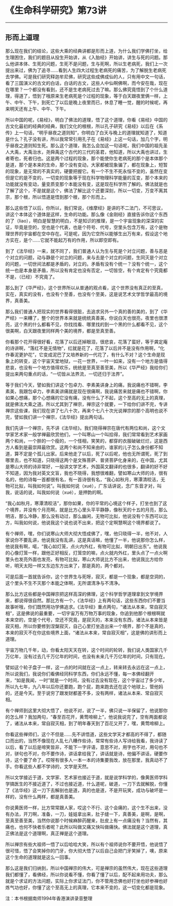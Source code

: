 # 《生命科学研究》第73讲

------

## 形而上道理

那么现在我们的结论，这些大乘的经典讲都是形而上道，为什么我们学佛打坐，给生理困住，我们的题目从投生开始讲，从《入胎经》开始讲，讲生与死的问题。那么他讲本体、生死的问题，生死不是问题，生与死啊，所以生老病死，我们上一次提出来过，佛为了追寻……看到人生四大过程生老病死的痛苦，为了解脱生老病死去学佛。可是我们研究释迦牟尼佛，研究这些成佛成仙的人，只有用中文一句话，看了三国演义的古文的白话，白话的古文，这些人中仙啊佛啊，而今安在哉，现在在哪里？一个都没有看到，还不是生老病死过去了嘛。那么佛究竟悟到了个什么道理，得道了，悟到了哦原来生老病死是个过程的现象，等于白天跟夜里俩一样，上午、中午、下午，到死亡了以后是晚上夜里而已，休息了睡一觉，醒的时候呢，再来明天还有上午、中午、下午。

所以中国的呢，《易经》，明白了佛法的道理，悟了这个道理，你看《易经》中国的古文化最初的经典的经典，我们文化的根根，所以孔子研究《易经》以后在《系传》上一句话，“明乎昼夜之道则知”，你明白了白天与晚上的道理就知道了，知道是什么？孔子没有讲，所以我常常引用孔子在《易经》上这一句话，加几个字，明乎昼夜之道则知生死。那么这个道理，我怎么会加这一句话呢，我们中国的祖先圣人大禹，大禹治水，尧舜禹这个古代的三代的圣君，他知道，所以大禹也讲过，生者寄也，死者归也。这是两个过程的现象，那个能使你生老病死的那个是本体那个是道，那个是本来的生命，那个没有变动，大家都被现象骗了，都在现象上，短暂的现象，是无常的不真实的，硬要把握它。有一个不生不死永恒不变的，虽然在变但是它的是不变的，一切变的现象等于现在科学物理科学能量的互变，那个本来的功能就没有变动，量变质变那个本能没有变，这是现在科学所了解的。佛法就是也了解了这个，不是就是这个，佛法了解比这个还要深刻，所以一切变，万变不离其宗，那个根，所以悟道是悟到那个根，那个形而上。

那么这些悟了以后，你所以，我们常说，《维摩经》是讲的不二法门，不可思议，讲这个本体这个道体是这样，生命的功能。那么像《金刚经》直接告诉你这个东西的了（liao），明白是智慧的明白，不是知识的推理，是一个宇宙现象的深深的实证，毕竟是空的，空也是个代表，也是个符号、代号，空里头包含万有，这个是物理世界的宇宙都在空中存在。可是呢，因为它空所以能够生出万有来，假设这个地方实在，是个……它就不能起万有的作用，所以即空即有。

到了《法华经》一来，就不同了，我们普通人认为生与死是个对立问题，善与恶是个对立的问题，动与静是个对立的问题，来与去是个对立的问题，生同灭是个对立的问题，一切世间法都是矛盾的，对立的。矛盾有没有个统一？没有个统一，这个统一也是本身是矛盾，所以没有肯定也没有否定，一切皆空，有个肯定有个究竟都不是，（已经）不究竟了。

那么到了《华严经》，这个世界所以从普通的观点看，这个世界没有真正的至真，实在，真实的没有，也没有个至善，也没有个至美，这是说艺术文学哲学最高的境界，真善美。

那么我们普通人把现实的世界看得很脏，去追求另外一个真的善的美的，到了《华严经》一来糟了，整个的世界本来就是统统真善美，你说白天也很亮，夜里也很漂亮，这个黑的什么都看不见，你找找看、哪里找的到一个黑的什么都看不见，这个很美啊，白天跟夜里同样两个美的境界，都是至真至善。

你看那个花开得很好看，花落了以后还掉眼泪，很悲哀，花落了蛮好，等于龚定庵的诗讲啊，“落红不是无情物”，红就是花了，花落了以后并不是没有作用啊，“化作春泥更护花”，它变成泥巴了又培养新的一代花了，有什么不对？这个生命是现象上的转变，这个宇宙天堂地狱，一花一世界，一叶一如来，没有一个地方是值得悲哀，也没有一个地方值得欢乐，统统是至真至善至美，所以《华严经》我给你们提出来两句重点的话，“一切皆从法界流，一切还归于法界”。

等于我们今天，譬如我们讲这个包卓力、李素美讲身上的痛，我说痛也不错啊，李素美，我跟包卓力，李素美讲痛就是现在很痛啊，我说痛苦来就是痛也不错啊，你如果心想痛，那个心想痛的它没有痛，没有什么了不起，这个至高的无上的真理，就是佛法大乘之道。所以尤其到了禅宗，禅宗这个就要，一下给你们讲不完，专讲禅宗这些课，我们现在讲了七八十次，再来个七八十次光说禅宗的那个高明也说不完，譬如我们讲一个禅宗，《法华经》提出两句话。

我们先讲一个禅宗，先不讲《法华经》。我们晓得禅宗在唐代有两位和尚，这个文学家艺术家一般学禅最欣赏他们，一个叫寒山一个叫拾得，我们常常看到艺术家画两个和尚，一个胖的一个瘦的，一个怪相，笑笑的，都穿的衣服破破烂烂，这是西方人看到是最崇拜最欣赏。这两个和尚不知来由的，谁家的儿子怎么身份都不知道，算不定是个孤儿出家。后来他走了以后，死了以后呢，他也无所谓死，死了到哪里去，也不知道，只晓得这两个是文殊菩萨、普贤菩萨化身来的，在中国，尤其是寒山大师的诗非常好，一般讲文学艺术，外国英文翻译的也很多，翻译的好不好不知道，因为我对英文文盲，我也不晓得，我想很难翻，譬如寒山大师的诗，很有名的，他的诗每一首都很有名，有一首诗很有名，“我心如秋月，寒潭清皎洁，无物可比拟，叫我如何说”。叫我如何说（xué），广东话讲说，念广东音才对，叫我，说话的说，叫我如何说（xué），是押韵的啊。

“我心如秋月，寒潭清皎洁”，那你如果，你的平常的心境这个样子，打坐也到了这个境界，并没有个月亮啊，就是比方心里头平平静静，像秋天的十五的月亮，那么明洁，那么冷静，那么没有动过，那么幽闲，无物可比拟，他说没有个东西可以比方，叫我如何说，他说我这个说也说不出来，把这个定啊慧啊这个境界都说了。

有个禅师，嘿，你们说寒山大师大彻大悟成佛了，嘿，他只晓得一半，他不对，人家说你不要乱讲，他说我没有乱讲，这是真话嘛，他懂了一半，他说那你怎么样，他说我有啊，喏，“我心如灯笼，点火内外红，有物可比拟，明朝日出东”。他说我的心像灯笼一样，跟他正好相反，灯笼空的嘛，点火就内外红，里头点了一点火啊里头也发亮外面也发亮，有物可比拟，寒山大师说比方不出来，他说我比方给你听，明天太阳一样又东边东方出来了，那是真的，两个都对。

可是后面一首就告诉你，这个世界生与死呀，寂灭，都是一个现象，都是空洞的，这个里头不生不灭那个本能之体啊，无所谓清净与不清净。

那么比方这些都是中国禅宗把这样高深的佛理，这个科学哲学道理拿到文学境界来，都说得很自然。那比方有一个，《法华经》上有两句话，这些东西你们不要当故事听哦，你们既然用功学佛追求。《法华经》重点两句，“诸法从本来，常自寂灭相”，这是佛说的最重要，一切宇宙万有万物万事的现象，你追到他那个根根啊就本来空的，空是个代号，空还不究竟，是寂灭的，本来没有东西，诸法从本来皆是寂灭相，所以你要修到涅槃寂灭，自己心里打坐造出来一个境界，那个不是真的，本来的寂灭不在你这些境界上面，“诸法从本来，常自寂灭相”，这是佛的讲形而上道理。

宇宙万物几千年，动，你看太阳天天在转，这个时间的轮转，我们说人类国家几千万亿年，没有过去几千万亿年的时间，也没有未来几千万亿年的时间，只有现在。

譬如这个轮子盘子一样，这一点的时间就在这一点上，转来转去永远在这一点上，所以说我们，我说你们看佛经同科学东西，你们永远不懂，每一本佛经翻开来，“如是我闻，一时”就是一个时间，没有过去没有现在，这个宇宙过了多少年，所以九七年，九八年以后你还要跑，跑个屁，跑来跑去还在这个地球上，管他妈的，还是今天。至于说穷了跟发财都差不多，没有两样，诸法从本来、常自寂灭相。

有个禅师到这里大彻大悟了，他说不对，说了一半，佛只说一半保留了，他说那你的怎么样？我加两句，“春至百花开，黄莺啼柳上”，他说我说完了，空有两面都说了，诸法从本来，常自寂灭相，到了明年春天到了百花又开了，嘿，黄莺啼柳上。

你看这些禅师们，这个不但是……先不讲悟道，这些文学天才都高的不得了，都随口而出的，当然不像现在人乱七八糟作些诗，常常有些诗人写诗给我看，我诗读了以后，看了以后是啼笑皆非，不能下一字评语，意思不对，用字也不对，用句也不对，骈句也不对，你不要作诗，讲话拿给我了，讲话就是诗，他偏不讲话，硬要作诗，这个要了命了。哎呀有很多人一本一本的诗集要我改，放在那里，我真动不了手。你看这些人都不学诗的，文学是天然。

所以文学接近于道，文学家、艺术家也接近于道，就是说学科学的，像黄医师学科学搞医生的不接近道了，不过也接近道，什么道呢，破道，一刀下去就解脱，你懂了《法华经》这一刀下去解剖也是道，真的也是道，不是开玩笑，成功与破坏是一样的，没有什么两样，都是真善美。

你说黄医师一样，比方常常跟人家，哎这个不行、这个会痛的，这个生不出来，没有办法，开刀啊，准备，一刀，娃娃拿出来，肚子缝一下，真善美，是啊，是啊，至真至善至美，当然你说那个时候麻醉药醒来，肚皮上有一点痛没有？当然有，其痛也，也何不快者乐者呢？此所以叫做又痛又快叫做痛快。佛法就是这个道理，真正佛法是这个道理啊，真正禅是这个道理。

所以禅宗有些大祖师一悟了以后哈哈大笑，所以有个祖师说你不要开悟，他说悟了很可惜，悟了会笑掉你的门牙，你大彻大悟了以后自己会把门牙笑掉了，噢，原来这个生命的道理就是这么一回事。

那么这是我们归纳到，所以中国禅宗的伟大，可是禅宗的虽然伟大，现在这些道理我们都懂了，看佛经，所以你说看不懂，你看了懂了以后，配不起来用功夫，那么就是个求证的方法问题，实际上你求证法门，你不管用念佛也好打坐也好参禅也好炼气功也好，你懂了这个至高无上的真理，它本来不变的，这一切变化都是现象。

注：本书根据南师1994年香港演讲录音整理

